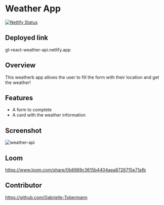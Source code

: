 # Weather App
[![Netlify Status](https://api.netlify.com/api/v1/badges/8a0bcd77-ee59-40b5-8221-6e201406e423/deploy-status)](https://app.netlify.com/sites/gt-react-weather-api/deploys)

## Deployed link
gt-react-weather-api.netlify.app

## Overview 
This weatherb app allows the user to fill the form with their location and get the weather! 

## Features 
- A form to complete 
- A card with the weather information 

## Screenshot 
![weather-api](https://user-images.githubusercontent.com/76187279/117234579-e15f3e00-adea-11eb-94dc-8b76d6ac1cf0.png)

## Loom 
https://www.loom.com/share/0b8989c3615b4404aea8726715e71afb

## Contributor
https://github.com/Gabrielle-Tobermann
